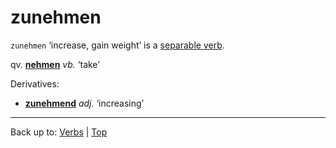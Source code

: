 # zunehmen

`zunehmen` ‘increase, gain weight’ is a [separable verb](../../separableVerbs.md).

qv. **[nehmen](../../n/ne/nehmen.md)** *vb.* ‘take’ 

Derivatives:
- **[zunehmend](../../../adjectives/z/zu/zunehmend.md)** *adj.* ‘increasing’

----

Back up to: [Verbs](../../index.md) | [Top](../../../index.md)
